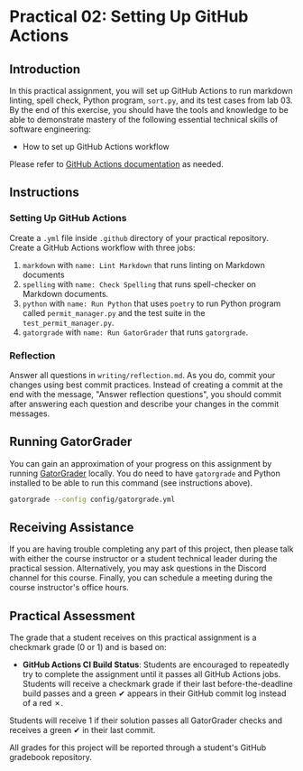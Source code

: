 # Practical 02: Setting Up GitHub Actions

## Introduction

In this practical assignment, you will set up GitHub Actions to run markdown linting, spell check, Python program, `sort.py`, and its test cases from lab 03\. By the end of this exercise, you should have the tools and knowledge to be able to demonstrate mastery of the following essential technical skills of software engineering:

- How to set up GitHub Actions workflow

Please refer to [GitHub Actions documentation](https://docs.github.com/en/actions/learn-github-actions) as needed.

## Instructions

### Setting Up GitHub Actions

Create a `.yml` file inside `.github` directory of your practical repository. Create a GitHub Actions workflow with three jobs:

1. `markdown` with `name: Lint Markdown` that runs linting on Markdown documents
2. `spelling` with `name: Check Spelling` that runs spell-checker on Markdown documents.
3. `python` with `name: Run Python` that uses `poetry` to run Python program called `permit_manager.py` and the test suite in the `test_permit_manager.py`.
4. `gatorgrade` with `name: Run GatorGrader` that runs `gatorgrade`.

### Reflection

Answer all questions in `writing/reflection.md`. As you do, commit your changes using best commit practices. Instead of creating a commit at the end with the message, "Answer reflection questions", you should commit after answering each question and describe your changes in the commit messages.

## Running GatorGrader

You can gain an approximation of your progress on this assignment by running [GatorGrader](https://github.com/GatorEducator/gatorgrader) locally. You do need to have `gatorgrade` and Python installed to be able to run this command (see instructions above).

```bash
gatorgrade --config config/gatorgrade.yml
```

## Receiving Assistance

If you are having trouble completing any part of this project, then please talk with either the course instructor or a student technical leader during the practical session. Alternatively, you may ask questions in the Discord channel for this course. Finally, you can schedule a meeting during the course instructor's office hours.

## Practical Assessment

The grade that a student receives on this practical assignment is a checkmark grade (0 or 1) and is based on:

- **GitHub Actions CI Build Status**: Students are encouraged to repeatedly try to complete the assignment until it passes all GitHub Actions jobs. Students will receive a checkmark grade if their last before-the-deadline build passes and a green ✔ appears in their GitHub commit log instead of a red ✗.

Students will receive 1 if their solution passes all GatorGrader checks and receives a green ✔ in their last commit.

All grades for this project will be reported through a student's GitHub gradebook repository.
